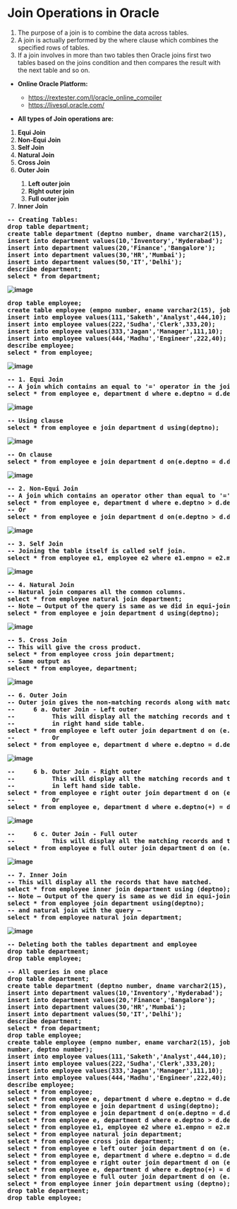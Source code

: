 # Join Operations in Oracle

1. The purpose of a join is to combine the data across tables.
2. A join is actually performed by the where clause which combines the specified rows of tables.
3. If a join involves in more than two tables then Oracle joins first two tables based on the joins condition and then compares the result with the next table and so on.

* **Online Oracle Platform:**
  * https://rextester.com/l/oracle_online_compiler
  * https://livesql.oracle.com/

* **All types of Join operations are:**

<ol start = "1.">
  <li><b> Equi Join </b></li>
  <li><b> Non-Equi Join </b></li>
  <li><b> Self Join </b></li>
  <li><b> Natural Join </b></li>
  <li><b> Cross Join </b></li>
  <li><b> Outer Join </b></li>
    <ol start = "a.">
    <li><b> Left outer join</b></li>
    <li><b> Right outer join</b></li>
    <li><b> Full outer join</b></li>
    </ol>
  <li><b> Inner Join </b></li>
</ol>
<b>
<pre>
-- Creating Tables:
drop table department;
create table department (deptno number, dname varchar2(15), loc varchar2(10));
insert into department values(10,'Inventory','Hyderabad');
insert into department values(20,'Finance','Bangalore');
insert into department values(30,'HR','Mumbai');
insert into department values(50,'IT','Delhi');
describe department;
select * from department;
</pre>

![image](https://github.com/toarnabtrainer/Oracle_Notes/assets/111301975/4a0dab9d-ec1d-4365-b8fd-34e25974e0e2)

<pre>
drop table employee;
create table employee (empno number, ename varchar2(15), job varchar2(10), mgr number, deptno number);
insert into employee values(111,'Saketh','Analyst',444,10);
insert into employee values(222,'Sudha','Clerk',333,20);
insert into employee values(333,'Jagan','Manager',111,10);
insert into employee values(444,'Madhu','Engineer',222,40);
describe employee;
select * from employee;
</pre>

![image](https://github.com/toarnabtrainer/Oracle_Notes/assets/111301975/2a343d4e-72ac-4044-aaca-274ef6be0da2)

<pre>
-- 1. Equi Join
-- A join which contains an equal to '=' operator in the join condition.
select * from employee e, department d where e.deptno = d.deptno;
</pre>

![image](https://github.com/toarnabtrainer/Oracle_Notes/assets/111301975/b6373a1b-e7c8-4e95-9aed-481e72087cce)

<pre>
-- Using clause
select * from employee e join department d using(deptno);
</pre>

![image](https://github.com/toarnabtrainer/Oracle_Notes/assets/111301975/a46aca0c-8c6a-4626-9991-80e5f9e7e596)

<pre>
-- On clause
select * from employee e join department d on(e.deptno = d.deptno);
</pre>

![image](https://github.com/toarnabtrainer/Oracle_Notes/assets/111301975/2cddd50a-7097-4a5b-bde5-de5493771408)

<pre>
-- 2. Non-Equi Join
-- A join which contains an operator other than equal to '=' in the joins condition.
select * from employee e, department d where e.deptno > d.deptno;
-- Or
select * from employee e join department d on(e.deptno > d.deptno);
</pre>

![image](https://github.com/toarnabtrainer/Oracle_Notes/assets/111301975/7fe5cb9e-48d1-42f2-94db-1fb9c7fc96c9)

<pre>
-- 3. Self Join
-- Joining the table itself is called self join.
select * from employee e1, employee e2 where e1.empno = e2.mgr;
</pre>

![image](https://github.com/toarnabtrainer/Oracle_Notes/assets/111301975/235992ae-e40f-4aa9-80ae-dbcd953c5657)

<pre>
-- 4. Natural Join
-- Natural join compares all the common columns.
select * from employee natural join department;
-- Note – Output of the query is same as we did in equi-join with the query –
select * from employee e join department d using(deptno);
</pre>

![image](https://github.com/toarnabtrainer/Oracle_Notes/assets/111301975/2c4d5b23-fd1d-4aac-8c94-6b84d3e2a57b)

<pre>
-- 5. Cross Join
-- This will give the cross product.
select * from employee cross join department;
-- Same output as
select * from employee, department;
</pre>

![image](https://github.com/toarnabtrainer/Oracle_Notes/assets/111301975/611c0a23-3a5b-4c7f-8d63-7b22cb9a14a0)

<pre>
-- 6. Outer Join
-- Outer join gives the non-matching records along with matching records.
--     6 a. Outer Join - Left outer
--          This will display all the matching records and the records which are in left hand side table those that are not
--          in right hand side table.
select * from employee e left outer join department d on (e.deptno = d.deptno);
--          Or
select * from employee e, department d where e.deptno = d.deptno(+);
</pre>

![image](https://github.com/toarnabtrainer/Oracle_Notes/assets/111301975/137587c8-eab8-440f-94a0-bd8093ae891d)

<pre>
--     6 b. Outer Join - Right outer
--          This will display all the matching records and the records which are in right hand side table those that are not
--          in left hand side table.
select * from employee e right outer join department d on (e.deptno = d.deptno);
--          Or
select * from employee e, department d where e.deptno(+) = d.deptno;
</pre>

![image](https://github.com/toarnabtrainer/Oracle_Notes/assets/111301975/14b4c4be-83d7-4576-93f3-b3e45ae633f6)

<pre>
--     6 c. Outer Join - Full outer
--          This will display all the matching records and the non-matching records from both tables.
select * from employee e full outer join department d on (e.deptno = d.deptno);
</pre>

![image](https://github.com/toarnabtrainer/Oracle_Notes/assets/111301975/fbb5b3ec-1022-408c-9827-8e43f1d30eba)

<pre>
-- 7. Inner Join
-- This will display all the records that have matched.
select * from employee inner join department using (deptno);
-- Note – Output of the query is same as we did in equi-join with the query –
select * from employee join department using(deptno);
-- and natural join with the query –
select * from employee natural join department;
</pre>


![image](https://github.com/toarnabtrainer/Oracle_Notes/assets/111301975/a34131b0-2925-4e41-9d8b-a71fa951c6d5)

<pre>
-- Deleting both the tables department and employee
drop table department;
drop table employee;
</pre>

<pre>
-- All queries in one place
drop table department;
create table department (deptno number, dname varchar2(15), loc varchar2(10));
insert into department values(10,'Inventory','Hyderabad');
insert into department values(20,'Finance','Bangalore');
insert into department values(30,'HR','Mumbai');
insert into department values(50,'IT','Delhi');
describe department;
select * from department;
drop table employee;
create table employee (empno number, ename varchar2(15), job varchar2(10), mgr
number, deptno number);
insert into employee values(111,'Saketh','Analyst',444,10);
insert into employee values(222,'Sudha','Clerk',333,20);
insert into employee values(333,'Jagan','Manager',111,10);
insert into employee values(444,'Madhu','Engineer',222,40);
describe employee;
select * from employee;
select * from employee e, department d where e.deptno = d.deptno;
select * from employee e join department d using(deptno);
select * from employee e join department d on(e.deptno = d.deptno);
select * from employee e, department d where e.deptno > d.deptno;
select * from employee e1, employee e2 where e1.empno = e2.mgr;
select * from employee natural join department;
select * from employee cross join department;
select * from employee e left outer join department d on (e.deptno = d.deptno);
select * from employee e, department d where e.deptno = d.deptno(+);
select * from employee e right outer join department d on (e.deptno = d.deptno);
select * from employee e, department d where e.deptno(+) = d.deptno;
select * from employee e full outer join department d on (e.deptno = d.deptno);
select * from employee inner join department using (deptno);
drop table department;
drop table employee;
</pre>
</b>
